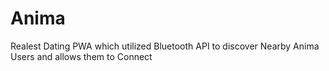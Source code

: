 # Anima
Realest Dating PWA which utilized Bluetooth API to discover Nearby Anima Users and allows them to Connect
